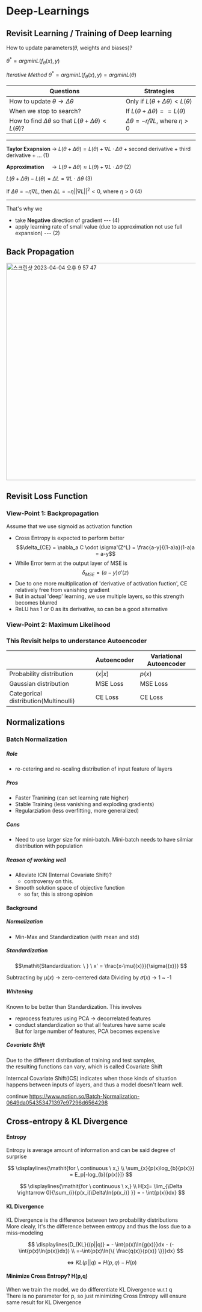 # Deep-Learnings

## Revisit Learning / Training of Deep learning
How to update parameters(𝜃, weights and biases)?


$\theta^* = argminL(f_\theta(x),y)$

$\mathit{Iterative \ Method \ } \theta^* = argminL(f_\theta(x),y) = argminL(\theta)$

|   Questions  |  Strategies  |
|--------------|--------------|
|How to update $\theta \rightarrow \Delta\theta$ | Only if $L(\theta+\Delta\theta) < L(\theta)$  |
|When we stop to search?  | If $L(\theta + \Delta\theta) == L(\theta)$  |
|How to find $\Delta\theta$ so that $L(\theta + \Delta\theta) < L(\theta)?$|$\Delta\theta = -\eta\nabla L$, where $\eta>0$|

------------------------------------------------------------------------------------------------------------------------------

**Taylor Exapnsion** $\rightarrow \ L(\theta + \Delta\theta) = L(\theta) + \nabla L \cdot \Delta\theta$ + second derivative + third derivative + ... (1)

**Approximation** $\ \ \ \rightarrow L(\theta + \Delta\theta) \approx L(\theta) + \nabla L \cdot \Delta\theta$ (2)

$L(\theta + \Delta\theta)-L(\theta) = \Delta L =  \nabla L \cdot \Delta\theta$ (3)

If $\Delta\theta = -\eta \nabla L,$ then $\Delta L = -\eta||\nabla L||^2 < 0$, where $\eta > 0$ (4)

------------------------------------------------------------------------------------------------------------------------------

That's why we 
  - take **Negative** direction of gradient  --- (4)
  - apply learning rate of small value (due to approximation not use full expansion) --- (2)

## Back Propagation
<img width="578" alt="스크린샷 2023-04-04 오후 9 57 47" src="https://user-images.githubusercontent.com/88100984/229969762-6ff469b4-a7ee-49c3-849c-5a5277a90085.png">


## Revisit Loss Function
### View-Point 1: Backpropagation
Assume that we use sigmoid as activation function
  - Cross Entropy is expected to perform better
$$\delta_{CE} = \nabla_a C \odot \sigma'(Z^L) = \frac{a-y}{(1-a)a}(1-a)a = a-y$$
  - While Error term at the output layer of MSE is
 $$\delta_{MSE} = (a-y) \sigma'(z)$$
  - Due to one more multiplication of 'derivative of activation fuction', CE relatively free from vanishing gradient
  - But in actual 'deep' learning, we use multiple layers, so this strength becomes blurred
  - ReLU has 1 or 0 as its derivative, so can be a good alternative

### View-Point 2: Maximum Likelihood


### This Revisit helps to understance Autoencoder

|              |   Autoencoder  |  Variational Autoencoder  |
|--------------|----------------|--------------|
|Probability distribution|$(x\|x)$ | $p(x)$|
|Gaussian distribution|MSE Loss|MSE Loss|
|Categorical distribution(Multinoulli)|CE Loss|CE Loss|

## Normalizations
### Batch Normalization
##### Role
  - re-cetering and re-scaling distribution of input feature of layers
##### Pros
  - Faster Tranining (can set learning rate higher)
  - Stable Training (less vanishing and exploding gradients)
  - Regularziation (less overfitting, more generalized)
##### Cons
  - Need to use larger size for mini-batch. Mini-batch needs to have silmiar distribution with population
##### Reason of working well
  - Alleviate ICN (Internal Covariate Shift)?
    - controversy on this. 
  - Smooth solution space of objective function
    - so far, this is strong opinion
 
#### Background
##### Normalization
  - Min-Max and Standardization (with mean and std)

##### Standardization

$$\mathit{Standardization: \ } \ x' = \frac{x-\mu{(x)}}{\sigma{(x)}} $$

Subtracting by µ(𝑥) -> zero-centered data
Dividing by 𝜎(𝑥) -> 1 ~ -1

##### Whitening
Known to be better than Standardization.
This involves  
  - reprocess features using PCA -> decorrelated features
  - conduct standardization so that all features have same scale  
But for large number of features, PCA becomes expensive

##### Covariate Shift
Due to the different distribution of training and test samples,  
the resulting functions can vary, which is called Covariate Shift 

Interncal Covariate Shift(ICS) indicates when those kinds of situation happens between inputs of layers, and
thus a model doesn't learn well. 

continue
https://www.notion.so/Batch-Normalization-0649da054353471397e97296d6564298

## Cross-entropy & KL Divergence
#### Entropy
Entropy is average amount of information and can be said degree of surprise

$$
\displaylines{\mathit{for \ continuous \ x,} \\ 
\sum_{x}{p(x)log_{b}{p(x)}} = E_p[-log_{b}{p(x)}]}
$$


$$
\displaylines{\mathit{for \ continuous \ x,} \\ 
H[x]= \lim_{\Delta \rightarrow 0}{\sum_{i}{p(x_i)\Delta\ln{p(x_i)} }} = - \int{p(x)}dx}
$$

#### KL Divergence
KL Divergence is the difference between two probability distributions  
More clealy, It's the difference between entropy and thus the loss due to a miss-modeling

$$
\displaylines{D_{KL}{(p||q)} = - \int{p(x)\ln{g(x)}}dx - (-\int{p(x)\ln{p(x)}dx}) \\  
=-\int{p(x)\ln{\{ \frac{q(x)}{p(x)} \}}}dx}
$$

$$\Leftrightarrow KL(p||q) = H(p,q) - H(p)$$



#### Minimize Cross Entropy? H(p,q)
When we train the model, we do differentiate KL Divergence w.r.t q  
There is no parameter for p, so just minimizing Cross Entropy will ensure same result for KL Divergence
